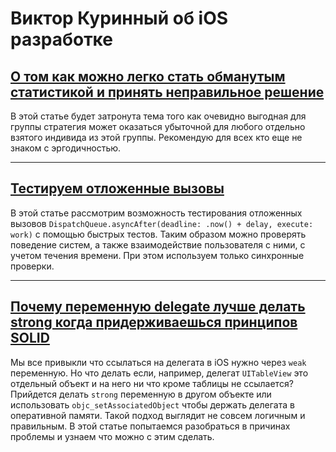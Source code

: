 # Виктор Куринный об iOS разработке

## [О том как можно легко стать обманутым статистикой и принять неправильное решение](Articles/ergodicity.md)
В этой статье будет затронута тема того как очевидно выгодная для группы стратегия может оказаться убыточной для любого отдельно взятого индивида из этой группы. Рекомендую для всех кто еще не знаком с эргодичностью.

---

## [Тестируем отложенные вызовы](Articles/how-to-test-delayed-actions.md)
В этой статье рассмотрим возможность тестирования отложенных вызовов `DispatchQueue.asyncAfter(deadline: .now() + delay, execute: work)` с помощью быстрых тестов. Таким образом можно проверять поведение систем, а также взаимодействие пользователя с ними, с учетом течения времени. При этом используем только синхронные проверки.

---

## [Почему переменную delegate лучше делать strong когда придерживаешься принципов SOLID](Articles/strong-delegate.md)
Мы все привыкли что ссылаться на делегата в iOS нужно через `weak` переменную. Но что делать если, например, делегат `UITableView` это отдельный объект и на него ни что кроме таблицы не ссылается? Прийдется делать `strong` переменную в другом объекте или использовать `objc_setAssociatedObject` чтобы держать делегата в оперативной памяти. Такой подход выглядит не совсем логичным и правильным. В этой статье попытаемся разобраться в причинах проблемы и узнаем что можно с этим сделать.
